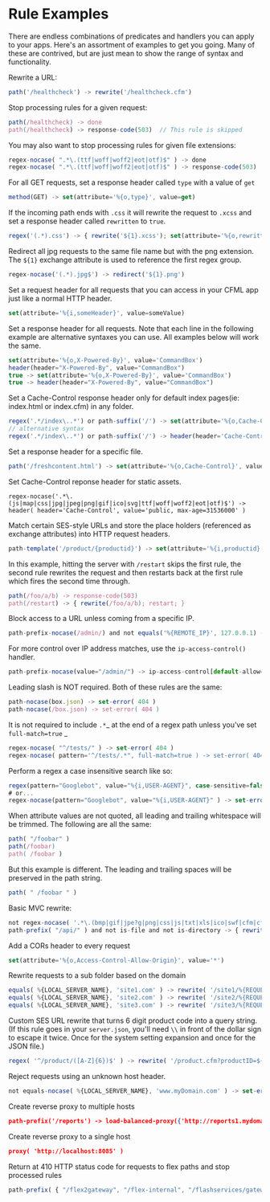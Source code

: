 # Rule Examples

There are endless combinations of predicates and handlers you can apply to your apps. Here's an assortment of examples to get you going. Many of these are contrived, but are just mean to show the range of syntax and functionality.

Rewrite a URL:

```javascript
path('/healthcheck') -> rewrite('/healthcheck.cfm')
```

Stop processing rules for a given request:

```javascript
path(/healthcheck) -> done
path(/healthcheck) -> response-code(503)  // This rule is skipped
```

You may also want to stop processing rules for given file extensions:

```javascript
regex-nocase( ".*\.(ttf|woff|woff2|eot|otf)$" ) -> done
regex-nocase( ".*\.(ttf|woff|woff2|eot|otf)$" ) -> response-code(503)  // This rule is skipped
```

For all GET requests, set a response header called `type` with a value of `get`

```javascript
method(GET) -> set(attribute='%{o,type}', value=get)
```

If the incoming path ends with `.css` it will rewrite the request to `.xcss` and set a response header called `rewritten` to `true`.

```javascript
regex('(.*).css') -> { rewrite('${1}.xcss'); set(attribute='%{o,rewritten}', value=true) } 
```

Redirect all jpg requests to the same file name but with the png extension. The `${1}` exchange attribute is used to reference the first regex group.

```javascript
regex-nocase('(.*).jpg$') -> redirect('${1}.png')
```

Set a request header for all requests that you can access in your CFML app just like a normal HTTP header.

```javascript
set(attribute='%{i,someHeader}', value=someValue)
```

Set a response header for all requests. Note that each line in the following example are alternative syntaxes you can use. All examples below will work the same.

```javascript
set(attribute='%{o,X-Powered-By}', value='CommandBox')
header(header="X-Powered-By", value="CommandBox")
true -> set(attribute='%{o,X-Powered-By}', value='CommandBox')
true -> header(header="X-Powered-By", value="CommandBox")
```

Set a Cache-Control response header only for default index pages(ie: index.html or index.cfm) in any folder.

```javascript
regex('.*/index\..*') or path-suffix('/') -> set(attribute='%{o,Cache-Control}', value='no-cache')
// alternative syntax
regex('.*/index\..*') or path-suffix('/') -> header(header='Cache-Control', value='no-cache')
```

Set a response header for a specific file.

```javascript
path('/freshcontent.html') -> set(attribute='%{o,Cache-Control}', value='no-cache')
```

Set Cache-Control reponse header for static assets.

```
regex-nocase('.*\.(js|map|css|jpg|jpeg|png|gif|ico|svg|ttf|woff|woff2|eot|otf)$') -> header( header='Cache-Control', value='public, max-age=31536000' )
```

Match certain SES-style URLs and store the place holders (referenced as exchange attributes) into HTTP request headers.

```javascript
path-template('/product/{productid}') -> set(attribute='%{i,productid}', value='${productid}')
```

In this example, hitting the server with `/restart` skips the first rule, the second rule rewrites the request and then restarts back at the first rule which fires the second time through.

```javascript
path(/foo/a/b) -> response-code(503)
path(/restart) -> { rewrite(/foo/a/b); restart; }
```

Block access to a URL unless coming from a specific IP.

```javascript
path-prefix-nocase(/admin/) and not equals('%{REMOTE_IP}', 127.0.0.1) -> set-error( 404 )
```

For more control over IP address matches, use the `ip-access-control()` handler.

```javascript
path-prefix-nocase(value="/admin/") -> ip-access-control[default-allow=false, acl={'127.0.0.* allow'}, failure-status=404]
```

Leading slash is NOT required. Both of these rules are the same:

```javascript
path-nocase(box.json) -> set-error( 404 )
path-nocase(/box.json) -> set-error( 404 )
```

It is not required to include `.*`\_ at the end of a regex path unless you’ve set `full-match=true` \_

```javascript
regex-nocase( "^/tests/" ) -> set-error( 404 ) 
regex-nocase( pattern='^/tests/.*", full-match=true ) -> set-error( 404 )
```

Perform a regex a case insensitive search like so:

```javascript
regex(pattern="Googlebot", value="%{i,USER-AGENT}", case-sensitive=false ) -> set-error( 404 )
# or...
regex-nocase(pattern="Googlebot", value="%{i,USER-AGENT}" ) -> set-error( 404 )
```

When attribute values are not quoted, all leading and trailing whitespace will be trimmed. The following are all the same:

```javascript
path( "/foobar" )
path(/foobar)
path( /foobar )
```

But this example is different. The leading and trailing spaces will be preserved in the path string.

```javascript
path( " /foobar " )
```

Basic MVC rewrite:

```javascript
not regex-nocase( '.*\.(bmp|gif|jpe?g|png|css|js|txt|xls|ico|swf|cfm|cfc|html|htm)$' ) -> rewrite('/index.cfm/%{RELATIVE_PATH}')
path-prefix( "/api/" ) and not is-file and not is-directory -> { rewrite( "/myapp/index.cfm/api${remaining}" ); done }
```

Add a CORs header to every request

```javascript
set(attribute='%{o,Access-Control-Allow-Origin}', value='*')
```

Rewrite requests to a sub folder based on the domain

```javascript
equals( %{LOCAL_SERVER_NAME}, 'site1.com' ) -> rewrite( '/site1/%{REQUEST_URL}' )
equals( %{LOCAL_SERVER_NAME}, 'site2.com' ) -> rewrite( '/site2/%{REQUEST_URL}' )
equals( %{LOCAL_SERVER_NAME}, 'site3.com' ) -> rewrite( '/site3/%{REQUEST_URL}' )
```

Custom SES URL rewrite that turns 6 digit product code into a query string. (If this rule goes in your `server.json`, you'll need `\\` in front of the dollar sign to escape it twice. Once for the system setting expansion and once for the JSON file.)

```javascript
regex( '^/product/([A-Z]{6})$' ) -> rewrite( '/product.cfm?productID=${1}' )
```

Reject requests using an unknown host header.

```javascript
not equals-nocase( %{LOCAL_SERVER_NAME}, 'www.myDomain.com' ) -> set-error( 403 )
```

Create reverse proxy to multiple hosts

```json
path-prefix('/reports') -> load-balanced-proxy({'http://reports1.mydomain.com','http://reports2.mydomain.com'})
```

Create reverse proxy to a single host

```json
proxy( 'http://localhost:8085' )
```

Return at 410 HTTP status code for requests to flex paths and stop processed rules

```javascript
path-prefix( { "/flex2gateway", "/flex-internal", "/flashservices/gateway", "/cfform-internal", "/CFFormGateway", "/openamf/gateway", "/messagebroker" } ) -> { response-code( 410 ); done }
```

